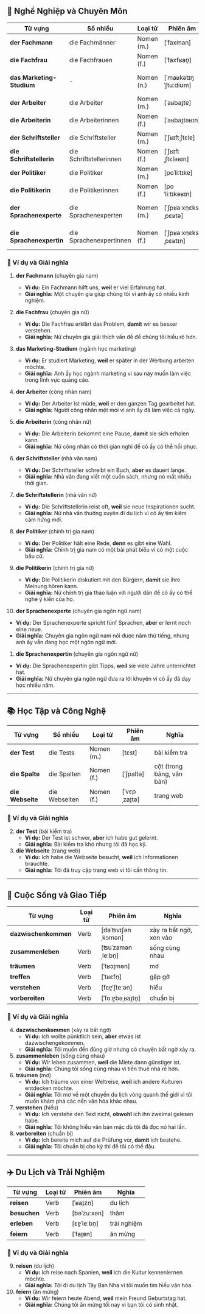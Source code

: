 ## **💼 Nghề Nghiệp và Chuyên Môn**

| **Từ vựng**               | **Số nhiều**            | **Loại từ** | **Phiên âm**          | **Nghĩa**               |
| ------------------------- | ----------------------- | ----------- | --------------------- | ----------------------- |
| **der Fachmann**          | die Fachmänner          | Nomen (m.)  | [ˈfaxman]             | chuyên gia nam          |
| **die Fachfrau**          | die Fachfrauen          | Nomen (f.)  | [ˈfaxfʁaʊ̯]           | chuyên gia nữ           |
| **das Marketing-Studium** | -                       | Nomen (n.)  | [ˈmaʁkətɪŋ ˈʃtuːdiʊm] | ngành học marketing     |
| **der Arbeiter**          | die Arbeiter            | Nomen (m.)  | [ˈaʁbaɪ̯tɐ]           | công nhân nam           |
| **die Arbeiterin**        | die Arbeiterinnen       | Nomen (f.)  | [ˈaʁbaɪ̯təʁɪn]        | công nhân nữ            |
| **der Schriftsteller**    | die Schriftsteller      | Nomen (m.)  | [ˈʃʁɪftˌʃtɛlɐ]        | nhà văn nam             |
| **die Schriftstellerin**  | die Schriftstellerinnen | Nomen (f.)  | [ˈʃʁɪftˌʃtɛləʁɪn]     | nhà văn nữ              |
| **der Politiker**         | die Politiker           | Nomen (m.)  | [poˈliːtɪkɐ]          | chính trị gia nam       |
| **die Politikerin**       | die Politikerinnen      | Nomen (f.)  | [poˈliːtɪkəʁɪn]       | chính trị gia nữ        |
| **der Sprachenexperte**   | die Sprachenexperten    | Nomen (m.)  | [ˈʃpʁaːxn̩ɛksˌpɛʁtə]  | chuyên gia ngôn ngữ nam |
| **die Sprachenexpertin**  | die Sprachenexpertinnen | Nomen (f.)  | [ˈʃpʁaːxn̩ɛksˌpɛʁtɪn] | chuyên gia ngôn ngữ nữ  |
### **📌 Ví dụ và Giải nghĩa**

1. **der Fachmann** (chuyên gia nam)
    
    - **Ví dụ:** Ein Fachmann hilft uns, **weil** er viel Erfahrung hat.
    - **Giải nghĩa:** Một chuyên gia giúp chúng tôi vì anh ấy có nhiều kinh nghiệm.
2. **die Fachfrau** (chuyên gia nữ)
    
    - **Ví dụ:** Die Fachfrau erklärt das Problem, **damit** wir es besser verstehen.
    - **Giải nghĩa:** Nữ chuyên gia giải thích vấn đề để chúng tôi hiểu rõ hơn.
3. **das Marketing-Studium** (ngành học marketing)
    
    - **Ví dụ:** Er studiert Marketing, **weil** er später in der Werbung arbeiten möchte.
    - **Giải nghĩa:** Anh ấy học ngành marketing vì sau này muốn làm việc trong lĩnh vực quảng cáo.
4. **der Arbeiter** (công nhân nam)
    
    - **Ví dụ:** Der Arbeiter ist müde, **weil** er den ganzen Tag gearbeitet hat.
    - **Giải nghĩa:** Người công nhân mệt mỏi vì anh ấy đã làm việc cả ngày.
5. **die Arbeiterin** (công nhân nữ)
    
    - **Ví dụ:** Die Arbeiterin bekommt eine Pause, **damit** sie sich erholen kann.
    - **Giải nghĩa:** Nữ công nhân có thời gian nghỉ để cô ấy có thể hồi phục.
6. **der Schriftsteller** (nhà văn nam)
    
    - **Ví dụ:** Der Schriftsteller schreibt ein Buch, **aber** es dauert lange.
    - **Giải nghĩa:** Nhà văn đang viết một cuốn sách, nhưng nó mất nhiều thời gian.
7. **die Schriftstellerin** (nhà văn nữ)
    
    - **Ví dụ:** Die Schriftstellerin reist oft, **weil** sie neue Inspirationen sucht.
    - **Giải nghĩa:** Nữ nhà văn thường xuyên đi du lịch vì cô ấy tìm kiếm cảm hứng mới.
8. **der Politiker** (chính trị gia nam)
    
    - **Ví dụ:** Der Politiker hält eine Rede, **denn** es gibt eine Wahl.
    - **Giải nghĩa:** Chính trị gia nam có một bài phát biểu vì có một cuộc bầu cử.
9. **die Politikerin** (chính trị gia nữ)
    
    - **Ví dụ:** Die Politikerin diskutiert mit den Bürgern, **damit** sie ihre Meinung hören kann.
    - **Giải nghĩa:** Nữ chính trị gia thảo luận với người dân để cô ấy có thể nghe ý kiến của họ.
10. **der Sprachenexperte** (chuyên gia ngôn ngữ nam)
    

- **Ví dụ:** Der Sprachenexperte spricht fünf Sprachen, **aber** er lernt noch eine neue.
- **Giải nghĩa:** Chuyên gia ngôn ngữ nam nói được năm thứ tiếng, nhưng anh ấy vẫn đang học một ngôn ngữ mới.

1. **die Sprachenexpertin** (chuyên gia ngôn ngữ nữ)

- **Ví dụ:** Die Sprachenexpertin gibt Tipps, **weil** sie viele Jahre unterrichtet hat.
- **Giải nghĩa:** Nữ chuyên gia ngôn ngữ đưa ra lời khuyên vì cô ấy đã dạy học nhiều năm.

---

## **📚 Học Tập và Công Nghệ**

|**Từ vựng**|**Số nhiều**|**Loại từ**|**Phiên âm**|**Nghĩa**|
|---|---|---|---|---|
|**der Test**|die Tests|Nomen (m.)|[tɛst]|bài kiểm tra|
|**die Spalte**|die Spalten|Nomen (f.)|[ˈʃpaltə]|cột (trong bảng, văn bản)|
|**die Webseite**|die Webseiten|Nomen (f.)|[ˈvɛpˌzaɪ̯tə]|trang web|

### **📌 Ví dụ và Giải nghĩa**

2. **der Test** (bài kiểm tra)
    - **Ví dụ:** Der Test ist schwer, **aber** ich habe gut gelernt.
    - **Giải nghĩa:** Bài kiểm tra khó nhưng tôi đã học kỹ.
3. **die Webseite** (trang web)
    - **Ví dụ:** Ich habe die Webseite besucht, **weil** ich Informationen brauchte.
    - **Giải nghĩa:** Tôi đã truy cập trang web vì tôi cần thông tin.

---

## **👫 Cuộc Sống và Giao Tiếp**

| **Từ vựng**          | **Loại từ** | **Phiên âm**       | **Nghĩa**               |
| -------------------- | ----------- | ------------------ | ----------------------- |
| **dazwischenkommen** | Verb        | [daˈʦvɪʃənˌkɔmən]  | xảy ra bất ngờ, xen vào |
| **zusammenleben**    | Verb        | [ʦuˈzamənˌleːbn̩]  | sống cùng nhau          |
| **träumen**          | Verb        | [ˈtʁɔɪ̯mən]        | mơ                      |
| **treffen**          | Verb        | [ˈtʁɛfn̩]          | gặp gỡ                  |
| **verstehen**        | Verb        | [fɛɐ̯ˈʃteːən]      | hiểu                    |
| **vorbereiten**      | Verb        | [ˈfoːɐ̯bəˌʁaɪ̯tn̩] | chuẩn bị                |

### **📌 Ví dụ và Giải nghĩa**

4. **dazwischenkommen** (xảy ra bất ngờ)
    - **Ví dụ:** Ich wollte pünktlich sein, **aber** etwas ist dazwischengekommen.
    - **Giải nghĩa:** Tôi muốn đến đúng giờ nhưng có chuyện bất ngờ xảy ra.
5. **zusammenleben** (sống cùng nhau)
    - **Ví dụ:** Wir leben zusammen, **weil** die Miete dann günstiger ist.
    - **Giải nghĩa:** Chúng tôi sống cùng nhau vì tiền thuê nhà rẻ hơn.
6. **träumen** (mơ)
    - **Ví dụ:** Ich träume von einer Weltreise, **weil** ich andere Kulturen entdecken möchte.
    - **Giải nghĩa:** Tôi mơ về một chuyến du lịch vòng quanh thế giới vì tôi muốn khám phá các nền văn hóa khác nhau.
7. **verstehen** (hiểu)
    - **Ví dụ:** Ich verstehe den Text nicht, **obwohl** ich ihn zweimal gelesen habe.
    - **Giải nghĩa:** Tôi không hiểu văn bản mặc dù tôi đã đọc nó hai lần.
8. **vorbereiten** (chuẩn bị)
    - **Ví dụ:** Ich bereite mich auf die Prüfung vor, **damit** ich bestehe.
    - **Giải nghĩa:** Tôi chuẩn bị cho kỳ thi để tôi có thể đậu.

---

## **✈️ Du Lịch và Trải Nghiệm**

|**Từ vựng**|**Loại từ**|**Phiên âm**|**Nghĩa**|
|---|---|---|---|
|**reisen**|Verb|[ˈʁaɪ̯zn̩]|du lịch|
|**besuchen**|Verb|[bəˈzuːxən]|thăm|
|**erleben**|Verb|[ɛɐ̯ˈleːbn̩]|trải nghiệm|
|**feiern**|Verb|[ˈfaɪ̯ɐn]|ăn mừng|

### **📌 Ví dụ và Giải nghĩa**

9. **reisen** (du lịch)
    - **Ví dụ:** Ich reise nach Spanien, **weil** ich die Kultur kennenlernen möchte.
    - **Giải nghĩa:** Tôi đi du lịch Tây Ban Nha vì tôi muốn tìm hiểu văn hóa.
10. **feiern** (ăn mừng)
    - **Ví dụ:** Wir feiern heute Abend, **weil** mein Freund Geburtstag hat.
    - **Giải nghĩa:** Chúng tôi ăn mừng tối nay vì bạn tôi có sinh nhật.